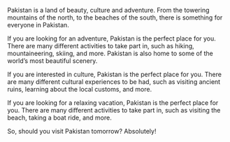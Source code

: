 

Pakistan is a land of beauty, culture and adventure. From the towering mountains of the north, to the beaches of the south, there is something for everyone in Pakistan.

If you are looking for an adventure, Pakistan is the perfect place for you. There are many different activities to take part in, such as hiking, mountaineering, skiing, and more. Pakistan is also home to some of the world’s most beautiful scenery.

If you are interested in culture, Pakistan is the perfect place for you. There are many different cultural experiences to be had, such as visiting ancient ruins, learning about the local customs, and more.

If you are looking for a relaxing vacation, Pakistan is the perfect place for you. There are many different activities to take part in, such as visiting the beach, taking a boat ride, and more.

So, should you visit Pakistan tomorrow? Absolutely!
